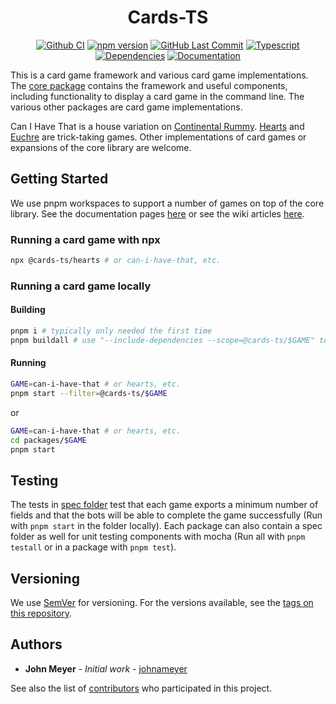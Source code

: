 <h1 align="center">Cards-TS</h1>
<div align="center">

[![Github CI](https://img.shields.io/github/workflow/status/johnameyer/cards-ts/ci?logo=github)](https://github.com/johnameyer/cards-ts/actions)
[![npm version](https://img.shields.io/npm/v/@cards-ts/core?logo=npm)](https://www.npmjs.com/package/@cards-ts/core)
[![GitHub Last Commit](https://img.shields.io/github/last-commit/johnameyer/cards-ts?logo=github)](https://github.com/johnameyer/cards-ts)
[![Typescript](https://img.shields.io/github/languages/top/johnameyer/cards-ts?logo=typescript)]()
[![Dependencies](https://img.shields.io/david/johnameyer/cards-ts?logo=npm)]()
[![Documentation](https://img.shields.io/static/v1?label=docs&message=hosted&color=informational&logo=typescript)](https://johnameyer.github.io/cards-ts)
</div>

This is a card game framework and various card game implementations. The [core package](https://github.com/johnameyer/cards-ts/tree/master/packages/core) contains the framework and useful components, including functionality to display a card game in the command line. The various other packages are card game implementations.

Can I Have That is a house variation on [Continental Rummy](https://en.wikipedia.org/wiki/Continental_Rummy).
[Hearts](https://en.wikipedia.org/wiki/Hearts_(card_game)) and [Euchre](https://en.wikipedia.org/wiki/Euchre) are trick-taking games.
Other implementations of card games or expansions of the core library are welcome.

## Getting Started

We use pnpm workspaces to support a number of games on top of the core library. See the documentation pages [here](https://johnameyer.github.io/cards-ts) or see the wiki articles [here](https://github.com/johnameyer/cards-ts/tree/master/wiki).

### Running a card game with npx

```bash
npx @cards-ts/hearts # or can-i-have-that, etc.
```

### Running a card game locally

#### Building

```bash
pnpm i # typically only needed the first time
pnpm buildall # use "--include-dependencies --scope=@cards-ts/$GAME" to just build the game dependencies
```

#### Running

```bash
GAME=can-i-have-that # or hearts, etc.
pnpm start --filter=@cards-ts/$GAME
```

or

```bash
GAME=can-i-have-that # or hearts, etc.
cd packages/$GAME
pnpm start
```

## Testing

The tests in [spec folder](https://github.com/johnameyer/cards-ts/tree/spec) test that each game exports a minimum number of fields and that the bots will be able to complete the game successfully (Run with `pnpm start` in the folder locally). Each package can also contain a spec folder as well for unit testing components with mocha (Run all with `pnpm testall` or in a package with `pnpm test`).

## Versioning

We use [SemVer](http://semver.org/) for versioning. For the versions available, see the [tags on this repository](https://github.com/johnameyer/cards-ts/tags).

## Authors

* **John Meyer** - *Initial work* - [johnameyer](https://github.com/johnameyer)

See also the list of [contributors](https://github.com/johnameyer/cards-ts/contributors) who participated in this project.